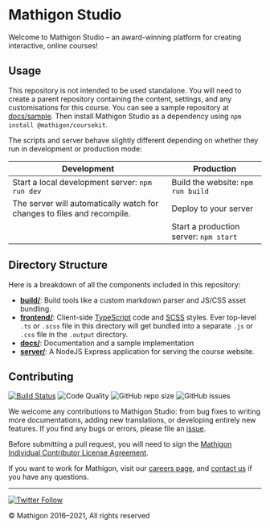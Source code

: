 # Mathigon Studio

Welcome to Mathigon Studio – an award-winning platform for creating interactive, online courses!

## Usage

This repository is not intended to be used standalone. You will need to create a parent repository
containing the content, settings, and any customisations for this course. You can see a sample
repository at [docs/sample](docs/sample). Then install Mathigon Studio as a dependency using
`npm install @mathigon/coursekit`.

The scripts and server behave slightly different depending on whether they run in development or
production mode:

| Development                                       | Production                                   |
| ----------------------------------------------- | --------------------------------------- |
| Start a local development server: `npm run dev` | Build the website: `npm run build`      |
| The server will automatically watch for changes to files and recompile. | Deploy to your server |
|                                                 | Start a production server: `npm start`  |

## Directory Structure

Here is a breakdown of all the components included in this repository:

* [__build/__](build): Build tools like a custom markdown parser and JS/CSS asset bundling.
* [__frontend/__](frontend): Client-side [TypeScript](https://www.typescriptlang.org/) code and [SCSS](https://sass-lang.com/) styles. Ever top-level `.ts` or `.scss` file in this directory will get bundled into a separate `.js` or `.css` file in the `.output` directory.
* [__docs/__](docs): Documentation and a sample implementation
* [__server/__](server): A NodeJS Express application for serving the course website.

## Contributing

[![Build Status](https://github.com/mathigon/studio/workflows/CI%20Tests/badge.svg)](https://github.com/mathigon/studio/actions?query=workflow%3A%22CI+Tests%22)
![Code Quality](https://github.com/mathigon/studio/workflows/Code%20Quality/badge.svg)
![GitHub repo size](https://img.shields.io/github/repo-size/mathigon/studio)
![GitHub issues](https://img.shields.io/github/issues-raw/mathigon/studio)

We welcome any contributions to Mathigon Studio: from bug fixes to writing more documentations,
adding new translations, or developing entirely new features. If you find any bugs or errors,
please file an [issue](https://github.com/mathigon/studio/issues).

Before submitting a pull request, you will need to sign the [Mathigon Individual Contributor License
Agreement](https://gist.github.com/plegner/5ad5b7be2948a4ad073c50b15ac01d39).

If you want to work for Mathigon, visit our [careers page](https://mathigon.org/careers), and
[contact us](mailto:dev@mathigon.org) if you have any questions.

---

[![Twitter Follow](https://img.shields.io/twitter/follow/MathigonOrg?style=social)](https://twitter.com/intent/follow?screen_name=MathigonOrg)

© Mathigon 2016–2021, All rights reserved
